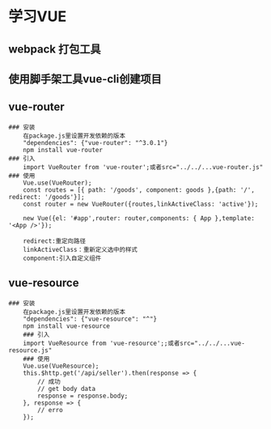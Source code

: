 # 学习VUE
## webpack 打包工具
## 使用脚手架工具vue-cli创建项目
## vue-router
	### 安装
		在package.js里设置开发依赖的版本
		"dependencies": {"vue-router": "^3.0.1"}
		npm install vue-router
	### 引入
		import VueRouter from 'vue-router';或者src="../../...vue-router.js"
	### 使用
		Vue.use(VueRouter);
		const routes = [{ path: '/goods', component: goods },{path: '/', redirect: '/goods'}];
		const router = new VueRouter({routes,linkActiveClass: 'active'});

		new Vue({el: '#app',router: router,components: { App },template: '<App />'});
		
		redirect:重定向路径
		linkActiveClass：重新定义选中的样式
		component:引入自定义组件
	
## vue-resource
	### 安装
		在package.js里设置开发依赖的版本
		"dependencies": {"vue-resource": "^"}
		npm install vue-resource
		### 引入
		import VueResource from 'vue-resource';;或者src="../../...vue-resource.js"
		### 使用
		Vue.use(VueResource);
		this.$http.get('/api/seller').then(response => {
      		// 成功
      		// get body data
      		response = response.body;
    	}, response => {
      		// erro
    	});